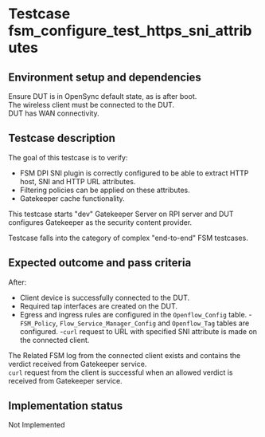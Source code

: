 # Testcase fsm_configure_test_https_sni_attributes

## Environment setup and dependencies

Ensure DUT is in OpenSync default state, as is after boot.\
The wireless client must be connected to the DUT.\
DUT has
WAN connectivity.

## Testcase description

The goal of this testcase is to verify:

- FSM DPI SNI plugin is correctly configured to be able to extract HTTP host, SNI and HTTP URL attributes.
- Filtering policies can be applied on these attributes.
- Gatekeeper cache functionality.

This testcase starts "dev" Gatekeeper Server on RPI server and DUT configures Gatekeeper as the security content
provider.

Testcase falls into the category of complex "end-to-end" FSM testcases.

## Expected outcome and pass criteria

After:

- Client device is successfully connected to the DUT.
- Required tap interfaces are created on the DUT.
- Egress and ingress rules are configured in the `Openflow_Config` table. -`FSM_Policy`, `Flow_Service_Manager_Config`
  and `Openflow_Tag` tables are configured. -`curl` request to URL with specified SNI attribute is made on the connected
  client.

The Related FSM log from the connected client exists and contains the verdict received from Gatekeeper service.\
`curl`
request from the client is successful when an allowed verdict is received from Gatekeeper service.

## Implementation status

Not Implemented
